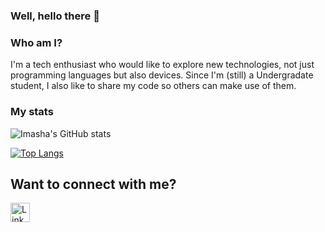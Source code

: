 ### Well, hello there 👋

### Who am I?
I'm a tech enthusiast who would like to explore new technologies, not just programming languages but also devices. Since I'm (still) a Undergradate student, I also like to share my code so others can make use of them.

### My stats
![Imasha's GitHub stats](https://github-readme-stats.vercel.app/api?username=Imasha-Senadheera&show_icons=true&theme=dracula)


[![Top Langs](https://github-readme-stats.vercel.app/api/top-langs/?username=Imasha-Senadheera&layout=compact&theme=dracula)](https://github.com/anuraghazra/github-readme-stats)

## Want to connect with me? 

<a href="https://www.linkedin.com/in/imasha-senadheera-71027320a/"> <img align="left" src="https://user-images.githubusercontent.com/121493197/211021168-793a3909-63db-4c90-8e5b-7f6af2990261.png" alt="LinkedIn" width="31px"/> </a>
